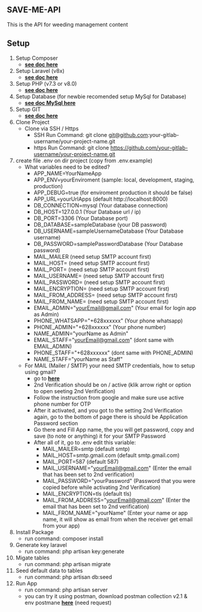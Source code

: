 ## SAVE-ME-API

This is the API for weeding management content

## Setup

1. Setup Composer
    - **[see doc here](https://getcomposer.org/doc)**
2. Setup Laravel (v8x)
    - **[see doc here](https://laravel.com/docs/8.x)**
3. Setup PHP (v7.3 or v8.0)
    - **[see doc here](https://www.php.net/docs.php)**
4. Setup Database (for newbie recomended setup MySql for Database)
    - **[see doc MySql here](https://dev.mysql.com/doc)**
5. Setup GIT
    - **[see doc here](https://docs.github.com/en/get-started/quickstart/set-up-git)**
6. Clone Project
    - Clone via SSH / Https
        - SSH Run Command: git clone git@github.com:your-gitlab-username/your-project-name.git
        - https Run Command: git clone https://github.com/your-gitlab-username/your-project-name.git
7. create file .env on dir project (copy from .env.example)
    - What variables need to be edited?
        - APP_NAME=YourNameApp
        - APP_ENV=yourEnviroment (sample: local, development, staging, production)
        - APP_DEBUG=true (for enviroment production it should be false)
        - APP_URL=yourUrlApps (default http://localhost:8000)
        - DB_CONNECTION=mysql (Your database connection)
        - DB_HOST=127.0.0.1 (Your Database url / ip)
        - DB_PORT=3306 (Your Database port)
        - DB_DATABASE=sampleDatabase (your DB password)
        - DB_USERNAME=sampleUsernameDatabase (Your Database username)
        - DB_PASSWORD=samplePasswordDatabase (Your Database password)
        - MAIL_MAILER (need setup SMTP account first)
        - MAIL_HOST= (need setup SMTP account first)
        - MAIL_PORT= (need setup SMTP account first)
        - MAIL_USERNAME= (need setup SMTP account first)
        - MAIL_PASSWORD= (need setup SMTP account first)
        - MAIL_ENCRYPTION= (need setup SMTP account first)
        - MAIL_FROM_ADDRESS= (need setup SMTP account first)
        - MAIL_FROM_NAME= (need setup SMTP account first)
        - EMAIL_ADMIN="yourEmail@gmail.com" (Your email for login app as Admin)
        - PHONE_WHATSAPP="+628xxxxxx" (Your phone whatsapp)
        - PHONE_ADMIN="+628xxxxxx" (Your phone number)
        - NAME_ADMIN="yourName as Admin"
        - EMAIL_STAFF="yourEmail@gmail.com" (dont same with EMAIL_ADMIN)
        - PHONE_STAFF="+628xxxxxx" (dont same with PHONE_ADMIN)
        - NAME_STAFF="yourName as Staff"
    - For MAIL (Mailer / SMTP) your need SMTP credentials, how to setup using gmail?
        - go to **[here](https://myaccount.google.com/security)**
        - 2nd Verification should be on / active (klik arrow right or option to open seeting 2nd Verification)
        - Follow the instruction from google and make sure use active phone number for OTP
        - After it activated, and you got to the setting 2nd Verification again, go to the bottom of page there is should be Application Password section
        - Go there and Fill App name, the you will get password, copy and save (to note or anything) it for your SMTP Password
        - After all of it, go to .env edit this variable:
            - MAIL_MAILER=smtp (default smtp)
            - MAIL_HOST=smtp.gmail.com (default smtp.gmail.com)
            - MAIL_PORT=587 (default 587)
            - MAIL_USERNAME="yourEmail@gmail.com" (Enter the email that has been set to 2nd verification)
            - MAIL_PASSWORD="yourPassword" (Password that you were copied before while activating 2nd Verification)
            - MAIL_ENCRYPTION=tls (default tls)
            - MAIL_FROM_ADDRESS="yourEmail@gmail.com" (Enter the email that has been set to 2nd verification)
            - MAIL_FROM_NAME="yourName" (Enter your name or app name, it will show as email from when the receiver get email from your app)
8. Install Package
    - run command: composer install
9. Generate key laravel
    - run command: php artisan key:generate
10. Migate tables
    - run command: php artisan migrate
11. Seed default data to tables
    - run command: php artisan db:seed
12. Run App
    - run command: php artisan server
    - you can try it using postman, download postman collection v2.1 & env postmane **[here](https://drive.google.com/drive/folders/1XLSRGPoL7u6zKmRmCfTREoE5AkxBV6bc?usp=drive_link)** (need request)
